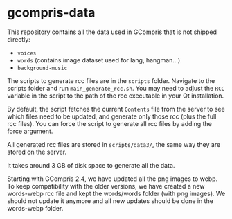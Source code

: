 # gcompris-data

This repository contains all the data used in GCompris that is not shipped directly:
* `voices`
* `words` (contains image dataset used for lang, hangman...)
* `background-music`

The scripts to generate rcc files are in the `scripts` folder. Navigate to the scripts folder and run `main_generate_rcc.sh`. You may need to adjust the `RCC` variable in the script to the path of the rcc executable in your Qt installation.

By default, the script fetches the current `Contents` file from the server to see which files need to be updated, and generate only those rcc (plus the full rcc files). You can force the script to generate all rcc files by adding the force argument.

All generated rcc files are stored in `scripts/data3/`, the same way they are stored on the server.

It takes around 3 GB of disk space to generate all the data.

Starting with GCompris 2.4, we have updated all the png images to webp. To keep compatibility with the older versions, we have created a new words-webp rcc file and kept the words/words folder (with png images).
We should not update it anymore and all new updates should be done in the words-webp folder.

